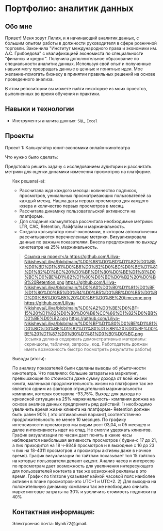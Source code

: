 # Портфолио: аналитик данных

## Обо мне 
Привет! Меня зовут Лилия, и я начинающий аналитик данных, с большим опытом работы в должности руководителя в сфере розничной торговли. Закончила "Институт международного права и экономики им. А.С. Грибоедова" с квалификацией экономиста по специальности "финансы и кредит". Получила дополнительное образование по специальности аналитик данных. Используя свой опыт и полученные навыки могу превращать данные в ценные и понятные идеи. 
Мое желание-помогать бизнесу в принятии правильных решений на основе проведенного анализа.

В этом репозитории вы можете найти некоторые из моих проектов, выполненных во время обучения и практики.
<br>

## Навыки и технологии
- Инструменты анализа данных: ``SQL``, ``Excel``

## Проекты

<p> Проект 1: Калькулятор юнит-экономики онлайн-кинотеатра</p>
<p>Что нужно было сделать:<p>
  Предстояло решить задачу с исследованием аудитории и расcчитать метрики для оценки динамики изменения просмотров на платформе. 
<ol  
<p>Как решала(-а): 
  
  * Рассчитала ждя каждого месяца: количество подписок, просмотров, уникальных просматривающих пользователей за каждый месяц.
     Нашла даты первых просмотров для каждого юзера и количество первых просмотров в месяц.
  * Рассчитала динамику пользовательской активности на платформе.
  * Для слздания калькулятора рассчитала необходимые метрики: LTR, CAC, Retention, Лайфтайм и маржинальность.
  * Создала калькулятор юнит-экономики, в котором автоматически рассчитываются перечисленные метрики. Визуализировала данные
     по важным показателям. Внесла предложения по выходу кинотеатра на 25% маржинальность.
  
> <a href="https://github.com/Liliya-Nikisheva/Liliya/commit/f4d7dc3a4179954b6ffa6d65078e4acaa9c3b691">Ссылка на проект</a
  https://github.com/Liliya-Nikisheva/Liliya/blob/main/%D0%98%D0%BD%D1%82%D0%B5%D0%BD%D1%81%D0%B8%D0%B2%D0%BD%D0%BE%D1%81%D1%82%D1%8C%20%D0%BF%D1%80%D0%BE%D1%81%D0%BC%D0%BE%D1%82%D1%80%D0%BE%D0%B2%20%D0%B8%20Retention.png
  https://github.com/Liliya-Nikisheva/Liliya/blob/main/%D0%A0%D0%B0%D1%81%D0%BF%D1%80%D0%B5%D0%B4%D0%B5%D0%BB%D0%B5%D0%BD%D0%B8%D0%B5%20%D0%BF%D0%BE%20timezone.png
  https://github.com/Liliya-Nikisheva/Liliya/blob/main/%D0%A2%D0%BE%D0%BF-15%20%D1%82%D0%B0%D0%B8%CC%86%D1%82%D0%BB%D0%BE%D0%B2.png
  https://github.com/Liliya-Nikisheva/Liliya/blob/main/%D0%BF%D1%80%D0%BE%D1%81%D0%BC%D0%BE%D1%82%D1%80%D1%8B%20%D0%BF%D0%BE%20%D1%87%D0%B0%D1%81%D0%B0%D0%BC.png
 (ссылка должна содержать демонстративные материалы: скриншоты, таблички, запросы, код. Работодатель должен иметь возможность быстро посмотреть результаты работы)
 
 <p>Выводы (итоги):<p> 
                                                                                                                                                      По анализу показателей были сделаны выводы об убыточности кинотеатра.
Что повлияло: большие затараты на маркетинг, превышающие по стоимости даже сумму дохода от всей жизни юнита, маленькая продолжительность жизни на платформе так же является одним из факторов отрицательной маржинальности компании, которая составила -93,75%. Выход: для выхода из кризисной ситуации на 25% маржинальность- компания должна на основе анализа данных предпринять ряд  действий: 1) необходимо увеличить время жизни клиента на платформе- Retention должен быть равен 90% ( это оптимальный вариант),соответственно продолжительность не менее 10 месяцев. По графику интенсивности просмотров мы видим рост 03,04, и 05 месяцев и далее интенсивность идет на спад. Не смогли удержать клиентов. График визуализации по часам  дает понять в какие часы наблюдается наибольшая активность просмотров (  будни-с 17 до 21, а пик приходится на 18 ч-9349 просмотров и в выходные с 16 до 23 ч пик на 18-4311 просмотров и просмотры активны даже в ночное время). График визуализации по тайтлам показывает топ 15 тайтлов на которые пользователи делают акцент. Анализ часов и интересов по просмотрам дает возможность для увеличения интересующего для пользователей контента а так же возможной рекламы в это время. График по timzone указывает кайкой часовой пояс наиболее активен в плане  просмотров-это  UTC+1 и UTC+2. 
2) Для выходна на положительную динамику компании так же необходимо снизить маркетинговые затраты на 30% и увеличить стоимость подписки на 40%	
  
## Контактная информация:
Электронная почта: lilynik72@gmail.
  
  
